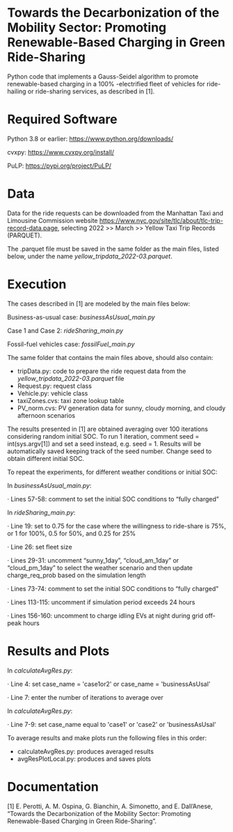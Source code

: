 # Towards the Decarbonization of the Mobility Sector: Promoting Renewable-Based Charging in Green Ride-Sharing

Python code that implements a Gauss-Seidel algorithm to promote renewable-based charging in a 100% -electrified fleet of vehicles for ride-hailing or ride-sharing services, as described in [1]. 

# Required Software

Python 3.8 or earlier: https://www.python.org/downloads/

cvxpy: https://www.cvxpy.org/install/

PuLP: https://pypi.org/project/PuLP/

# Data

Data for the ride requests can be downloaded from the Manhattan Taxi and Limousine Commission website https://www.nyc.gov/site/tlc/about/tlc-trip-record-data.page, selecting 2022 >> March >> Yellow Taxi Trip Records (PARQUET).

The .parquet file must be saved in the same folder as the main files, listed below, under the name <em>yellow_tripdata_2022-03.parquet</em>.

# Execution

The cases described in [1] are modeled by the main files below:

Business-as-usual case: <em>businessAsUsual_main.py</em>

Case 1 and Case 2: <em>rideSharing_main.py</em>

Fossil-fuel vehicles case: <em>fossilFuel_main.py</em>

The same folder that contains the main files above, should also contain:
<ul>
  <li>tripData.py: code to prepare the ride request data from the <em>yellow_tripdata_2022-03.parquet</em> file</li>
  <li>Request.py: request class</li>
  <li>Vehicle.py: vehicle class</li>
  <li>taxiZones.cvs: taxi zone lookup table</li>
  <li>PV_norm.cvs: PV generation data for sunny, cloudy morning, and cloudy afternoon scenarios</li>
</ul>

The results presented in [1] are obtained averaging over 100 iterations considering random initial SOC. 
To run 1 iteration, comment seed = int(sys.argv[1]) and set a seed instead, e.g. seed = 1.
Results will be automatically saved keeping track of the seed number. Change seed to obtain different initial SOC.

To repeat the experiments, for different weather conditions or initial SOC:

In <em>businessAsUsual_main.py</em>:

·        Lines 57-58: comment to set the initial SOC conditions to “fully charged”

In <em>rideSharing_main.py</em>:

·        Line 19: set to 0.75 for the case where the willingness to ride-share is 75%, or 1 for 100%, 0.5 for 50%, and 0.25 for 25%

·        Line 26: set fleet size
         
·        Lines 29-31: uncomment “sunny_1day”, “cloud_am_1day” or “cloud_pm_1day” to select the weather scenario and then update charge_req_prob based on the simulation length

·        Lines 73-74: comment to set the initial SOC conditions to “fully charged”

·        Lines 113-115: uncomment if simulation period exceeds 24 hours

·        Lines 156-160: uncomment to charge idling EVs at night during grid off-peak hours

# Results and Plots

In <em>calculateAvgRes.py</em>:

·        Line 4: set case_name = 'case1or2' or case_name = 'businessAsUsal'

·        Line 7: enter the number of iterations to average over

In <em>calculateAvgRes.py</em>:

·        Line 7-9: set case_name equal to 'case1' or 'case2' or 'businessAsUsal'

To average results and make plots run the following files in this order:
<ul>
  <li>calculateAvgRes.py: produces averaged results </li>
  <li>avgResPlotLocal.py: produces and saves plots</li>
</ul>



# Documentation

[1] E. Perotti, A. M. Ospina, G. Bianchin, A. Simonetto, and E. Dall’Anese, “Towards the Decarbonization of the Mobility Sector: Promoting Renewable-Based Charging in Green Ride-Sharing”. 
